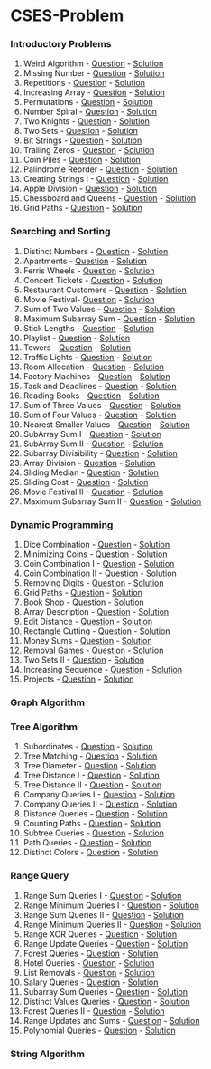 # CSES-Problem
### Introductory Problems
01. Weird Algorithm - [Question](https://cses.fi/problemset/task/1068) - [Solution](https://github.com/krishnayadav9dev/CSES-Problem/blob/master/Introductory%20Problems/cses-01.cpp)
02. Missing Number - [Question](https://cses.fi/problemset/task/1083) - [Solution](https://github.com/krishnayadav9dev/CSES-Problem/blob/master/Introductory%20Problems/cses-02.cpp)
03. Repetitions - [Question](https://cses.fi/problemset/task/1069) - [Solution](https://github.com/krishnayadav9dev/CSES-Problem/blob/master/Introductory%20Problems/cses-03.cpp)
04. Increasing Array - [Question](https://cses.fi/problemset/task/1094) - [Solution](https://github.com/krishnayadav9dev/CSES-Problem/blob/master/Introductory%20Problems/cses-04.cpp)
05. Permutations - [Question](https://cses.fi/problemset/task/1070) - [Solution](https://github.com/krishnayadav9dev/CSES-Problem/blob/master/Introductory%20Problems/cses-05.cpp)
06. Number Spiral - [Question](https://cses.fi/problemset/task/1071) - [Solution](https://github.com/krishnayadav9dev/CSES-Problem/blob/master/Introductory%20Problems/cses-06.cpp)
07. Two Knights - [Question](https://cses.fi/problemset/task/1072) - [Solution](https://github.com/krishnayadav9dev/CSES-Problem/blob/master/Introductory%20Problems/cses-07.cpp)
08. Two Sets - [Question](https://cses.fi/problemset/task/1092) - [Solution](https://github.com/krishnayadav9dev/CSES-Problem/blob/master/Introductory%20Problems/cses-08.cpp)
09. Bit Strings - [Question](https://cses.fi/problemset/task/1617) - [Solution](https://github.com/krishnayadav9dev/CSES-Problem/blob/master/Introductory%20Problems/cses-09.cpp)
10. Trailing Zeros - [Question](https://cses.fi/problemset/task/1618) - [Solution](https://github.com/krishnayadav9dev/CSES-Problem/blob/master/Introductory%20Problems/cses-10.cpp)
11. Coin Piles - [Question](https://cses.fi/problemset/task/1754) - [Solution](https://github.com/krishnayadav9dev/CSES-Problem/blob/master/Introductory%20Problems/cses-11.cpp)
12. Palindrome Reorder - [Question](https://cses.fi/problemset/task/1755) - [Solution](https://github.com/krishnayadav9dev/CSES-Problem/blob/master/Introductory%20Problems/cses-12.cpp)
13. Creating Strings I - [Question](https://cses.fi/problemset/task/1622) - [Solution](https://github.com/krishnayadav9dev/CSES-Problem/blob/master/Introductory%20Problems/cses-13.cpp)
14. Apple Division - [Question](https://cses.fi/problemset/task/1623) - [Solution](https://github.com/krishnayadav9dev/CSES-Problem/blob/master/Introductory%20Problems/cses-14.cpp)
15. Chessboard and Queens - [Question](https://cses.fi/problemset/task/1624) - [Solution](https://github.com/krishnayadav9dev/CSES-Problem/blob/master/Introductory%20Problems/cses-15.cpp)
16. Grid Paths - [Question](https://cses.fi/problemset/task/1625) - [Solution](https://github.com/krishnayadav9dev/CSES-Problem/blob/master/Introductory%20Problems/cses-16.cpp)



### Searching and Sorting
01. Distinct Numbers - [Question](https://cses.fi/problemset/task/1621) - [Solution](https://github.com/krishnayadav9dev/CSES-Problem/blob/master/sas/cses-01.cpp)
02. Apartments - [Question](https://cses.fi/problemset/task/1084) - [Solution](https://github.com/krishnayadav9dev/CSES-Problem/blob/master/sas/cses-02.cpp)
03. Ferris Wheels - [Question](https://cses.fi/problemset/task/1090) - [Solution](https://github.com/krishnayadav9dev/CSES-Problem/blob/master/sas/cses-03.cpp)
04. Concert Tickets - [Question](https://cses.fi/problemset/task/1091) - [Solution](https://github.com/krishnayadav9dev/CSES-Problem/blob/master/sas/cses-04.cpp)
05. Restaurant Customers - [Question](https://cses.fi/problemset/task/1619) - [Solution](https://github.com/krishnayadav9dev/CSES-Problem/blob/master/sas/cses-05.cpp)
06. Movie Festival- [Question](https://cses.fi/problemset/task/1629) - [Solution](https://github.com/krishnayadav9dev/CSES-Problem/blob/master/sas/cses-06.cpp)
07. Sum of Two Values - [Question](https://cses.fi/problemset/task/1640) - [Solution](https://github.com/krishnayadav9dev/CSES-Problem/blob/master/sas/cses-07.cpp)
08. Maximum Subarray Sum - [Question](https://cses.fi/problemset/task/1643) - [Solution](https://github.com/krishnayadav9dev/CSES-Problem/blob/master/sas/cses-08.cpp)
09. Stick Lengths - [Question](https://cses.fi/problemset/task/1074) - [Solution](https://github.com/krishnayadav9dev/CSES-Problem/blob/master/sas/cses-09.cpp)
10. Playlist - [Question](https://cses.fi/problemset/task/1141) - [Solution](https://github.com/krishnayadav9dev/CSES-Problem/blob/master/sas/cses-10.cpp)
11. Towers - [Question](https://cses.fi/problemset/task/1073) - [Solution](https://github.com/krishnayadav9dev/CSES-Problem/blob/master/sas/cses-11.cpp)
12. Traffic Lights - [Question](https://cses.fi/problemset/task/1163) - [Solution](https://github.com/krishnayadav9dev/CSES-Problem/blob/master/sas/cses-12.cpp)
13. Room Allocation - [Question](https://cses.fi/problemset/task/1164) - [Solution](https://github.com/krishnayadav9dev/CSES-Problem/blob/master/sas/cses-13.cpp)
14. Factory Machines - [Question](https://cses.fi/problemset/task/1620) - [Solution](https://github.com/krishnayadav9dev/CSES-Problem/blob/master/sas/cses-14.cpp)
15. Task and Deadlines - [Question](https://cses.fi/problemset/task/1630) - [Solution](https://github.com/krishnayadav9dev/CSES-Problem/blob/master/sas/cses-15.cpp)
16. Reading Books - [Question](https://cses.fi/problemset/task/1631) - [Solution](https://github.com/krishnayadav9dev/CSES-Problem/blob/master/sas/cses-16.cpp)
17. Sum of Three Values - [Question](https://cses.fi/problemset/task/1641) - [Solution](https://github.com/krishnayadav9dev/CSES-Problem/blob/master/sas/cses-17.cpp)
18. Sum of Four Values - [Question](https://cses.fi/problemset/task/1642) - [Solution](https://github.com/krishnayadav9dev/CSES-Problem/blob/master/sas/cses-18.cpp)
19. Nearest Smaller Values - [Question](https://cses.fi/problemset/task/1645) - [Solution](https://github.com/krishnayadav9dev/CSES-Problem/blob/master/sas/cses-19.cpp)
20. SubArray Sum I - [Question](https://cses.fi/problemset/task/1660) - [Solution](https://github.com/krishnayadav9dev/CSES-Problem/blob/master/sas/cses-20.cpp)
21. SubArray Sum II - [Question](https://cses.fi/problemset/task/1661) - [Solution](https://github.com/krishnayadav9dev/CSES-Problem/blob/master/sas/cses-21.cpp)
22. Subarray Divisibility - [Question](https://cses.fi/problemset/task/1662) - [Solution](https://github.com/krishnayadav9dev/CSES-Problem/blob/master/sas/cses-22.cpp)
23. Array Division - [Question](https://cses.fi/problemset/task/1085) - [Solution](https://github.com/krishnayadav9dev/CSES-Problem/blob/master/sas/cses-23.cpp)
24. Sliding Median - [Question](https://cses.fi/problemset/task/1076) - [Solution](https://github.com/krishnayadav9dev/CSES-Problem/blob/master/sas/cses-24.cpp)
25. Sliding Cost - [Question](https://cses.fi/problemset/task/1077) - [Solution](https://github.com/krishnayadav9dev/CSES-Problem/blob/master/sas/cses-25.cpp)
26. Movie Festival II - [Question](https://cses.fi/problemset/task/1632) - [Solution](https://github.com/krishnayadav9dev/CSES-Problem/blob/master/sas/cses-26.cpp)
27. Maximum Subarray Sum II - [Question](https://cses.fi/problemset/task/1644) - [Solution](https://github.com/krishnayadav9dev/CSES-Problem/blob/master/sas/cses-27.cpp)
### Dynamic Programming
01. Dice Combination - [Question](https://cses.fi/problemset/task/1633) - [Solution](https://github.com/krishnayadav9dev/CSES-Problem/blob/master/Dynamic%20Programming/cses-01.cpp)
02. Minimizing Coins - [Question](https://cses.fi/problemset/task/1634) - [Solution](https://github.com/krishnayadav9dev/CSES-Problem/blob/master/Dynamic%20Programming/cses-02.cpp)
03. Coin Combination I - [Question](https://cses.fi/problemset/task/1635) - [Solution](https://github.com/krishnayadav9dev/CSES-Problem/blob/master/Dynamic%20Programming/cses-03.cpp)
04. Coin Combination II - [Question](https://cses.fi/problemset/task/1636) - [Solution](https://github.com/krishnayadav9dev/CSES-Problem/blob/master/Dynamic%20Programming/cses-04.cpp)
05. Removing Digits - [Question](https://cses.fi/problemset/task/1637) - [Solution](https://github.com/krishnayadav9dev/CSES-Problem/blob/master/Dynamic%20Programming/cses-05.cpp)
06. Grid Paths - [Question](https://cses.fi/problemset/task/1638) - [Solution](https://github.com/krishnayadav9dev/CSES-Problem/blob/master/Dynamic%20Programming/cses-06.cpp)
07. Book Shop - [Question](https://cses.fi/problemset/task/1158) - [Solution](https://github.com/krishnayadav9dev/CSES-Problem/blob/master/Dynamic%20Programming/cses-07.cpp)
08. Array Description - [Question](https://cses.fi/problemset/task/1746) - [Solution](https://github.com/krishnayadav9dev/CSES-Problem/blob/master/Dynamic%20Programming/cses-08.cpp)
09. Edit Distance - [Question](https://cses.fi/problemset/task/1639) - [Solution](https://github.com/krishnayadav9dev/CSES-Problem/blob/master/Dynamic%20Programming/cses-09.cpp)
10. Rectangle Cutting - [Question](https://cses.fi/problemset/task/1744) - [Solution](https://github.com/krishnayadav9dev/CSES-Problem/blob/master/Dynamic%20Programming/cses-10.cpp)
11. Money Sums - [Question](https://cses.fi/problemset/task/1745) - [Solution](https://github.com/krishnayadav9dev/CSES-Problem/blob/master/Dynamic%20Programming/cses-11.cpp)
12. Removal Games - [Question](https://cses.fi/problemset/task/1097) - [Solution](https://github.com/krishnayadav9dev/CSES-Problem/blob/master/Dynamic%20Programming/cses-12.cpp)
13. Two Sets II - [Question](https://cses.fi/problemset/task/1093) - [Solution](https://github.com/krishnayadav9dev/CSES-Problem/blob/master/Dynamic%20Programming/cses-13.cpp)
14. Increasing Sequence - [Question](https://cses.fi/problemset/task/1145) - [Solution](https://github.com/krishnayadav9dev/CSES-Problem/blob/master/Dynamic%20Programming/cses-14.cpp)
15. Projects - [Question](https://cses.fi/problemset/task/1140) - [Solution](https://github.com/krishnayadav9dev/CSES-Problem/blob/master/Dynamic%20Programming/cses-15.cpp)
### Graph Algorithm
### Tree Algorithm
01. Subordinates - [Question](https://cses.fi/problemset/task/1674) - [Solution](https://github.com/krishnayadav9dev/CSES-Problem/blob/master/Tree%20Algorithm/cses-01.cpp)
02. Tree Matching - [Question](https://cses.fi/problemset/task/1130) - [Solution](https://github.com/krishnayadav9dev/CSES-Problem/blob/master/Tree%20Algorithm/cses-02.cpp)
03. Tree Diameter - [Question](https://cses.fi/problemset/task/1131) - [Solution](https://github.com/krishnayadav9dev/CSES-Problem/blob/master/Tree%20Algorithm/cses-03.cpp)
04. Tree Distance I - [Question](https://cses.fi/problemset/task/1132) - [Solution](https://github.com/krishnayadav9dev/CSES-Problem/blob/master/Tree%20Algorithm/cses-04.cpp)
05. Tree Distance II - [Question](https://cses.fi/problemset/task/1133) - [Solution](https://github.com/krishnayadav9dev/CSES-Problem/blob/master/Tree%20Algorithm/cses-05.cpp)
06. Company Queries I - [Question](https://cses.fi/problemset/task/1687) - [Solution](https://github.com/krishnayadav9dev/CSES-Problem/blob/master/Tree%20Algorithm/cses-06.cpp)
07. Company Queries II - [Question](https://cses.fi/problemset/task/1688) - [Solution](https://github.com/krishnayadav9dev/CSES-Problem/blob/master/Tree%20Algorithm/cses-07.cpp)
08. Distance Queries - [Question](https://cses.fi/problemset/task/1135) - [Solution](https://github.com/krishnayadav9dev/CSES-Problem/blob/master/Tree%20Algorithm/cses-08.cpp)
09. Counting Paths - [Question](https://cses.fi/problemset/task/1136) - [Solution](https://github.com/krishnayadav9dev/CSES-Problem/blob/master/Tree%20Algorithm/cses-09.cpp)
10. Subtree Queries - [Question](https://cses.fi/problemset/task/1137) - [Solution](https://github.com/krishnayadav9dev/CSES-Problem/blob/master/Tree%20Algorithm/cses-10.cpp)
11. Path Queries - [Question](https://cses.fi/problemset/task/1138) - [Solution](https://github.com/krishnayadav9dev/CSES-Problem/blob/master/Tree%20Algorithm/cses-11.cpp)
12. Distinct Colors - [Question](https://cses.fi/problemset/task/1139) - [Solution](https://github.com/krishnayadav9dev/CSES-Problem/blob/master/Tree%20Algorithm/cses-12.cpp)
### Range Query




01. Range Sum Queries I - [Question](https://cses.fi/problemset/task/1646) - [Solution](https://github.com/krishnayadav9dev/CSES-Problem/blob/master/Range%20Query/cses-01.cpp)
02. Range Minimum Queries I - [Question](https://cses.fi/problemset/task/1647) - [Solution](https://github.com/krishnayadav9dev/CSES-Problem/blob/master/Range%20Query/cses-02.cpp)
03. Range Sum Queries II - [Question](https://cses.fi/problemset/task/1648) - [Solution](https://github.com/krishnayadav9dev/CSES-Problem/blob/master/Range%20Query/cses-03.cpp)
04. Range Minimum Queries II - [Question](https://cses.fi/problemset/task/1649) - [Solution](https://github.com/krishnayadav9dev/CSES-Problem/blob/master/Range%20Query/cses-04.cpp)
05. Range XOR Queries - [Question](https://cses.fi/problemset/task/1650) - [Solution](https://github.com/krishnayadav9dev/CSES-Problem/blob/master/Range%20Query/cses-05.cpp)
06. Range Update Queries - [Question](https://cses.fi/problemset/task/1651) - [Solution](https://github.com/krishnayadav9dev/CSES-Problem/blob/master/Range%20Query/cses-06.cpp)
07. Forest Queries - [Question](https://cses.fi/problemset/task/1652) - [Solution](https://github.com/krishnayadav9dev/CSES-Problem/blob/master/Range%20Query/cses-07.cpp)
08. Hotel Queries - [Question](https://cses.fi/problemset/task/1143) - [Solution](https://github.com/krishnayadav9dev/CSES-Problem/blob/master/Range%20Query/cses-08.cpp)
09. List Removals - [Question](https://cses.fi/problemset/task/1749) - [Solution](https://github.com/krishnayadav9dev/CSES-Problem/blob/master/Range%20Query/cses-09.cpp)
10. Salary Queries - [Question](https://cses.fi/problemset/task/1144) - [Solution](https://github.com/krishnayadav9dev/CSES-Problem/blob/master/Range%20Query/cses-10.cpp)
11. Subarray Sum Queries - [Question](https://cses.fi/problemset/task/1190) - [Solution](https://github.com/krishnayadav9dev/CSES-Problem/blob/master/Range%20Query/cses-11.cpp)
12. Distinct Values Queries - [Question](https://cses.fi/problemset/task/1734) - [Solution](https://github.com/krishnayadav9dev/CSES-Problem/blob/master/Range%20Query/cses-12.cpp)
13. Forest Queries II - [Question](https://cses.fi/problemset/task/1739) - [Solution](https://github.com/krishnayadav9dev/CSES-Problem/blob/master/Range%20Query/cses-13.cpp)
14. Range Updates and Sums - [Question](https://cses.fi/problemset/task/1735) - [Solution](https://github.com/krishnayadav9dev/CSES-Problem/blob/master/Range%20Query/cses-14.cpp)
15. Polynomial Queries - [Question](https://cses.fi/problemset/task/1736) - [Solution](https://github.com/krishnayadav9dev/CSES-Problem/blob/master/Range%20Query/cses-15.cpp)



### String Algorithm